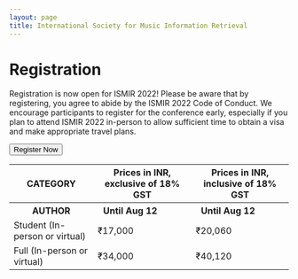 ```yaml
---
layout: page
title: International Society for Music Information Retrieval
---
```


# Registration

Registration is now open for ISMIR 2022! Please be aware that by registering, you agree to abide by the ISMIR 2022 Code of Conduct. We encourage participants to register for the conference early, especially if you plan to attend ISMIR 2022 in-person to allow sufficient time to obtain a visa and make appropriate travel plans. 

<a href="https://www.townscript.com/e/ismir2022-register" target="_blank"><button class="reg">Register Now</button></a>

<table class="reg">
  <tr class="reg">
    <th class="reg">CATEGORY</th>
    <th class="reg" colspan="3">Prices in INR, exclusive of 18% GST</th>
    <th class="reg" colspan="3">Prices in INR, inclusive of 18% GST</th>
  </tr>
  <tr class="reg">
  	<th class="reg">AUTHOR</th>
    <th class="reg">Until Aug 12</th>
    <th class="reg"></th>
    <th class="reg"></th>
    <th class="reg">Until Aug 12</th>
    <th class="reg"></th>
    <th class="reg"></th>
  </tr>
  <tr class="reg">
  	<td class="reg">Student (In-person or virtual)</td>
    <td class="reg">&#8377;17,000</td>
    <td class="reg"></td>
    <td class="reg"></td>
    <td class="reg">&#8377;20,060</td>
    <td class="reg"></td>
    <td class="reg"></td>
  </tr>
  <tr class="reg">
    <td class="reg">Full (In-person or virtual)</td>
    <td class="reg">&#8377;34,000</td>
    <td class="reg"></td>
    <td class="reg"></td>
    <td class="reg">&#8377;40,120</td>
    <td class="reg"></td>
    <td class="reg"></td>
  </tr>
</table>

